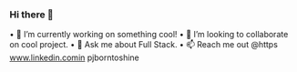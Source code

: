 ### Hi there 👋

• 🔭 I’m currently working on something cool!
• 👯 I’m looking to collaborate on cool project.
• 💬 Ask me about Full Stack.
• 📫 Reach me out @https www.linkedin.comin pjborntoshine



